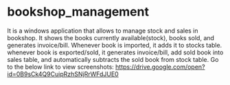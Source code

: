 # bookshop_management
It is a windows application that allows to manage stock and sales in bookshop. It shows the books currently available(stock), books sold, and generates invoice/bill. Whenever book is imported, it adds it to stocks table. whenever book is exported/sold, it generates invoice/bill, add sold book into sales table, and automatically subtracts the sold book from stock table.
Go to the below link to view screenshots:
https://drive.google.com/open?id=0B9sCk4Q9CuipRzhSNjRrWFdJUE0
